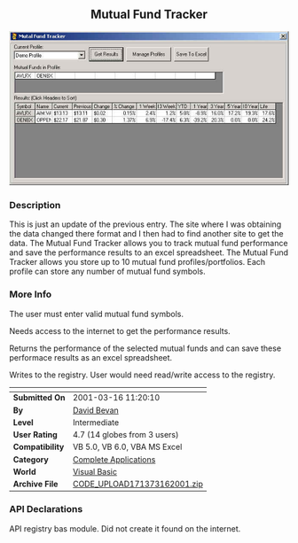 ﻿<div align="center">

## Mutual Fund Tracker

<img src="PIC200112513424878.jpg">
</div>

### Description

This is just an update of the previous entry. The site where I was obtaining the data changed there format and I then had to find another site to get the data. The Mutual Fund Tracker allows you to track mutual fund performance and save the performance results to an excel spreadsheet. The Mutual Fund Tracker allows you store up to 10 mutual fund profiles/portfolios. Each profile can store any number of mutual fund symbols.
 
### More Info
 
The user must enter valid mutual fund symbols.

Needs access to the internet to get the performance results.

Returns the performance of the selected mutual funds and can save these performace results as an excel spreadsheet.

Writes to the registry. User would need read/write access to the registry.


<span>             |<span>
---                |---
**Submitted On**   |2001-03-16 11:20:10
**By**             |[David Bevan](https://github.com/Planet-Source-Code/PSCIndex/blob/master/ByAuthor/david-bevan.md)
**Level**          |Intermediate
**User Rating**    |4.7 (14 globes from 3 users)
**Compatibility**  |VB 5\.0, VB 6\.0, VBA MS Excel
**Category**       |[Complete Applications](https://github.com/Planet-Source-Code/PSCIndex/blob/master/ByCategory/complete-applications__1-27.md)
**World**          |[Visual Basic](https://github.com/Planet-Source-Code/PSCIndex/blob/master/ByWorld/visual-basic.md)
**Archive File**   |[CODE\_UPLOAD171373162001\.zip](https://github.com/Planet-Source-Code/david-bevan-mutual-fund-tracker__1-14716/archive/master.zip)

### API Declarations

API registry bas module. Did not create it found on the internet.





